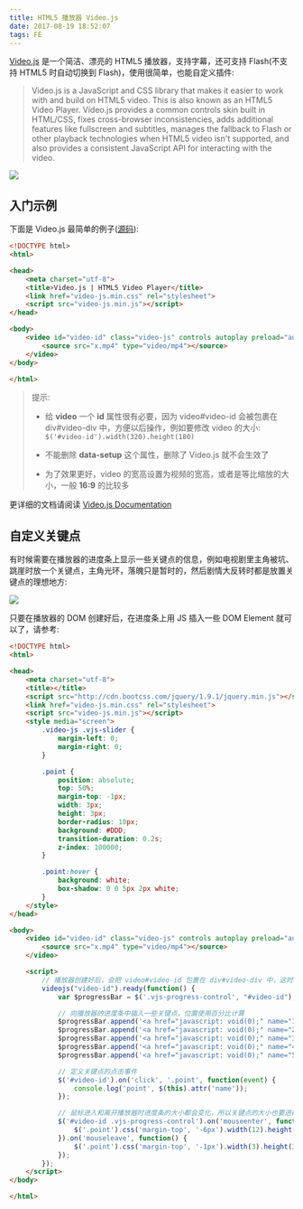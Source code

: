 ```yaml
---
title: HTML5 播放器 Video.js
date: 2017-08-19 18:52:07
tags: FE
---
```


[Video.js](http://www.videojs.com) 是一个简洁、漂亮的 HTML5 播放器，支持字幕，还可支持 Flash(不支持 HTML5 时自动切换到 Flash)，使用很简单，也能自定义插件:

> Video.js is a JavaScript and CSS library that makes it easier to work with and build on HTML5 video. This is also known as an HTML5 Video Player. Video.js provides a common controls skin built in HTML/CSS, fixes cross-browser inconsistencies, adds additional features like fullscreen and subtitles, manages the fallback to Flash or other playback technologies when HTML5 video isn't supported, and also provides a consistent JavaScript API for interacting with the video.

![](/img/fe/video.js.png)

<!--more-->

## 入门示例

下面是 Video.js 最简单的例子([源码](/download/video-js.7z)):

```html
<!DOCTYPE html>
<html>

<head>
    <meta charset="utf-8">
    <title>Video.js | HTML5 Video Player</title>
    <link href="video-js.min.css" rel="stylesheet">
    <script src="video-js.min.js"></script>
</head>

<body>
    <video id="video-id" class="video-js" controls autoplay preload="auto" width="640" height="360" data-setup="">
        <source src="x.mp4" type="video/mp4"></source>
    </video>
</body>

</html>
```

> 提示: 
>
> * 给 **video** 一个 **id** 属性很有必要，因为 video#video-id 会被包裹在 div#video-div 中，方便以后操作，例如要修改 video 的大小: `$('#video-id').width(320).height(180)` 
>
>
> * 不能删除 **data-setup** 这个属性，删除了 Video.js 就不会生效了
> * 为了效果更好，video 的宽高设置为视频的宽高，或者是等比缩放的大小，一般 **16:9** 的比较多

更详细的文档请阅读 [Video.js Documentation](http://docs.videojs.com/index.html)

## 自定义关键点

有时候需要在播放器的进度条上显示一些关键点的信息，例如电视剧里主角被坑、跳崖时放一个关键点，主角光环，落魄只是暂时的，然后剧情大反转时都是放置关键点的理想地方:

![](/img/fe/video.js-point.png)

只要在播放器的 DOM 创建好后，在进度条上用 JS 插入一些 DOM Element 就可以了，请参考:

```html
<!DOCTYPE html>
<html>

<head>
    <meta charset="utf-8">
    <title></title>
    <script src="http://cdn.bootcss.com/jquery/1.9.1/jquery.min.js"></script>
    <link href="video-js.min.css" rel="stylesheet">
    <script src="video-js.min.js"></script>
    <style media="screen">
        .video-js .vjs-slider {
            margin-left: 0;
            margin-right: 0;
        }

        .point {
            position: absolute;
            top: 50%;
            margin-top: -1px;
            width: 3px;
            height: 3px;
            border-radius: 10px;
            background: #DDD;
            transition-duration: 0.2s;
            z-index: 100000;
        }

        .point:hover {
            background: white;
            box-shadow: 0 0 5px 2px white;
        }
    </style>
</head>

<body>
    <video id="video-id" class="video-js" controls autoplay preload="auto" width="640" height="360" data-setup="">
        <source src="x.mp4" type="video/mp4"></source>
    </video>

    <script>
        // 播放器创建好后，会把 video#video-id 包裹在 div#video-div 中，这时就可以向 div#video-div 中插入新的 DOM element
        videojs("video-id").ready(function() {
            var $progressBar = $('.vjs-progress-control', "#video-id");

            // 向播放器的进度条中插入一些关键点，位置使用百分比计算
            $progressBar.append('<a href="javascript: void(0);" name="1" class="point" style="left: 10%"></a>');
            $progressBar.append('<a href="javascript: void(0);" name="2" class="point" style="left: 30%"></a>');
            $progressBar.append('<a href="javascript: void(0);" name="3" class="point" style="left: 60%"></a>');
            $progressBar.append('<a href="javascript: void(0);" name="4" class="point" style="left: 80%"></a>');
            $progressBar.append('<a href="javascript: void(0);" name="5" class="point" style="left: 90%"></a>');

            // 定义关键点的点击事件
            $('#video-id').on('click', '.point', function(event) {
                console.log('point', $(this).attr('name'));
            });

            // 鼠标进入和离开播放器时进度条的大小都会变化，所以关键点的大小也要进行响应的变化
            $('#video-id .vjs-progress-control').on('mouseenter', function() {
                $('.point').css('margin-top', '-6px').width(12).height(12);
            }).on('mouseleave', function() {
                $('.point').css('margin-top', '-1px').width(3).height(3);
            });
        });
    </script>
</body>

</html>
```

